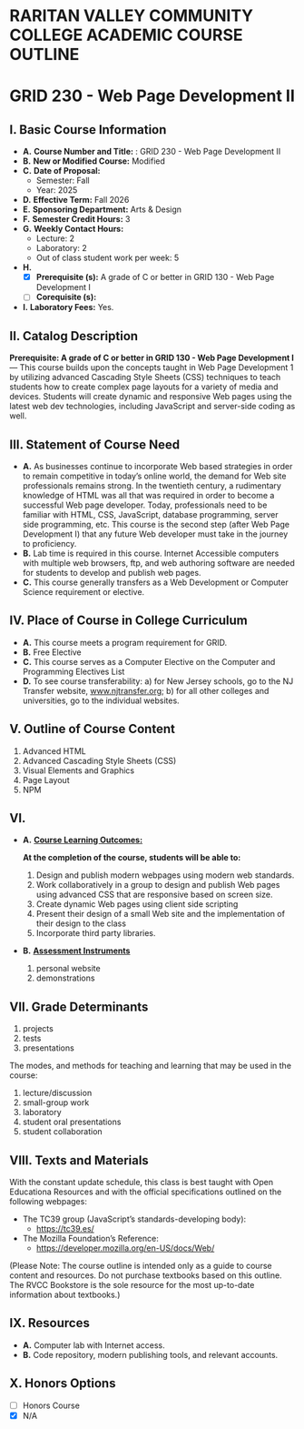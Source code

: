 # RARITAN VALLEY COMMUNITY COLLEGE ACADEMIC COURSE OUTLINE

# GRID 230 - Web Page Development II

## I. Basic Course Information

- **A.** **Course Number and Title:** : GRID 230 - Web Page Development II
- **B.** **New or Modified Course:** Modified
- **C.** **Date of Proposal:**
    - Semester: Fall  
    - Year: 2025
- **D.** **Effective Term:** Fall 2026
- **E.** **Sponsoring Department:** Arts & Design
- **F.** **Semester Credit Hours:** 3
- **G.** **Weekly Contact Hours:**
    - Lecture: 2
    - Laboratory: 2
    - Out of class student work per week: 5
- **H.** 
    - [x] **Prerequisite (s):** A grade of C or better in GRID 130 - Web Page Development I
    - [ ] **Corequisite (s):** 
- **I.** **Laboratory Fees:** Yes.

## II. Catalog Description

**Prerequisite: A grade of C or better in GRID 130 - Web Page Development I** — This course builds upon the concepts taught in Web Page Development 1 by utilizing advanced Cascading Style Sheets (CSS) techniques to teach students how to create complex page layouts for a variety of media and devices. Students will create dynamic and responsive Web pages using the latest web dev technologies, including JavaScript and server-side coding as well.

## III. Statement of Course Need

- **A.** As businesses continue to incorporate Web based strategies in order to remain
competitive in today’s online world, the demand for Web site professionals remains
strong. In the twentieth century, a rudimentary knowledge of HTML was all that was
required in order to become a successful Web page developer. Today, professionals
need to be familiar with HTML, CSS, JavaScript, database programming, server
side programming, etc. This course is the second step (after Web Page Development
I) that any future Web developer must take in the journey to proficiency.
- **B.** Lab time is required in this course. Internet Accessible computers with multiple web
browsers, ftp, and web authoring software are needed for students to develop and
publish web pages.
- **C.** This course generally transfers as a Web Development or Computer Science requirement or elective.

## IV. Place of Course in College Curriculum

- **A.** This course meets a program requirement for GRID.
- **B.** Free Elective
- **C.** This course serves as a Computer Elective on the Computer and Programming
Electives List
- **D.** To see course transferability: a) for New Jersey schools, go to the NJ Transfer website, www.njtransfer.org; b) for all other colleges and universities, go to the individual websites.

## V. Outline of Course Content

1. Advanced HTML
1. Advanced Cascading Style Sheets (CSS)
1. Visual Elements and Graphics
1. Page Layout
1. NPM

## VI.

- **A.** **<u>Course Learning Outcomes:</u>**

    **At the completion of the course, students will be able to:**
    1. Design and publish modern webpages using modern web standards.
    1. Work collaboratively in a group to design and publish Web pages using advanced CSS that are responsive based on screen size.
    1. Create dynamic Web pages using client side scripting
    1. Present their design of a small Web site and the implementation of their design to the class
    1. Incorporate third party libraries.

- **B.** **<u>Assessment Instruments</u>**
    1. personal website
    2. demonstrations

## VII. Grade Determinants

1. projects
1. tests
1. presentations

The modes, and methods for teaching and learning that may be used in the course:

1. lecture/discussion
1. small-group work
1. laboratory
1. student oral presentations
1. student collaboration

## VIII. Texts and Materials

With the constant update schedule, this class is best taught with Open Educationa 
Resources and with the official specifications outlined on the following webpages:

- The TC39 group (JavaScript’s standards-developing body):
    - https://tc39.es/
- The Mozilla Foundation’s Reference:
    - https://developer.mozilla.org/en-US/docs/Web/

(Please Note: The course outline is intended only as a guide to course content and resources. Do not purchase textbooks based on this outline. The RVCC Bookstore is the sole resource for the most up-to-date information about textbooks.)

## IX. Resources
- **A.** Computer lab with Internet access.
- **B.** Code repository, modern publishing tools, and relevant accounts.

## X. Honors Options
- [ ] Honors Course
- [x] N/A

